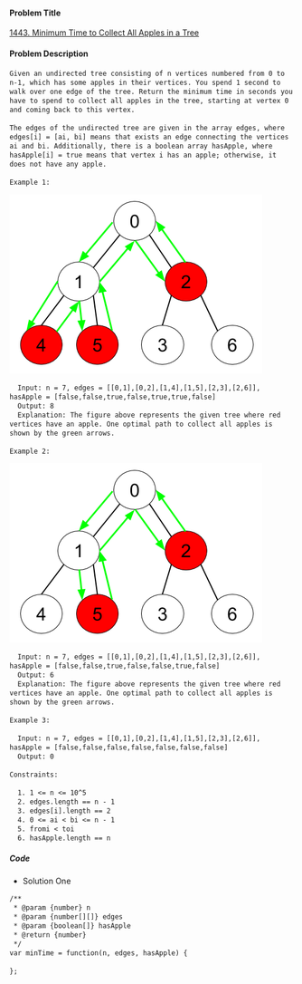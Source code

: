 #### Problem Title
[1443. Minimum Time to Collect All Apples in a Tree](https://leetcode.com/problems/minimum-time-to-collect-all-apples-in-a-tree/)
#### Problem Description
```
Given an undirected tree consisting of n vertices numbered from 0 to n-1, which has some apples in their vertices. You spend 1 second to walk over one edge of the tree. Return the minimum time in seconds you have to spend to collect all apples in the tree, starting at vertex 0 and coming back to this vertex.

The edges of the undirected tree are given in the array edges, where edges[i] = [ai, bi] means that exists an edge connecting the vertices ai and bi. Additionally, there is a boolean array hasApple, where hasApple[i] = true means that vertex i has an apple; otherwise, it does not have any apple.

Example 1:
```
![1](../../assets/tree/2021-01-29/1.png)
```
  Input: n = 7, edges = [[0,1],[0,2],[1,4],[1,5],[2,3],[2,6]], hasApple = [false,false,true,false,true,true,false]
  Output: 8 
  Explanation: The figure above represents the given tree where red vertices have an apple. One optimal path to collect all apples is shown by the green arrows.  

Example 2:
```
![1](../../assets/tree/2021-01-29/2.png)
```
  Input: n = 7, edges = [[0,1],[0,2],[1,4],[1,5],[2,3],[2,6]], hasApple = [false,false,true,false,false,true,false]
  Output: 6
  Explanation: The figure above represents the given tree where red vertices have an apple. One optimal path to collect all apples is shown by the green arrows.  

Example 3:

  Input: n = 7, edges = [[0,1],[0,2],[1,4],[1,5],[2,3],[2,6]], hasApple = [false,false,false,false,false,false,false]
  Output: 0

Constraints:

  1. 1 <= n <= 10^5
  2. edges.length == n - 1
  3. edges[i].length == 2
  4. 0 <= ai < bi <= n - 1
  5. fromi < toi
  6. hasApple.length == n
```
##### Code

- Solution One
```
/**
 * @param {number} n
 * @param {number[][]} edges
 * @param {boolean[]} hasApple
 * @return {number}
 */
var minTime = function(n, edges, hasApple) {
    
};
```
